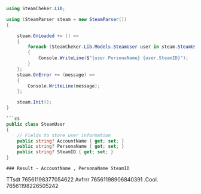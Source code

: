 ````cs
using SteamCheker.Lib;

using (SteamParser steam = new SteamParser())
{

    steam.OnLoaded += () =>
    {
        foreach (SteamCheker.Lib.Models.SteamUser user in steam.SteamUsers)
        {
            Console.WriteLine($"{user.PersonaName} {user.SteamID}");
        }
    };
    steam.OnError += (message) =>
    {
        Console.WriteLine(message);
    };

    steam.Init();
}

```cs
public class SteamUser
{
    // Fields to store user information
    public string? AccountName { get; set; }
    public string? PersonaName { get; set; }
    public string? SteamID { get; set; }
}
````

```
### Result - AccountName , PersonaName SteamID
```

TTsdt 76561198377054622
Avfrrr 76561198906840391
.Cool. 76561198226505242

```

```
